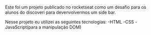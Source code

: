 Este foi um projeto publicado no rocketseat como um desafio para os alunos do discoveri para devenvolvermos um side bar.

Nesse projeto eu utilizei as seguintes tecnologias:
-HTML
-CSS
-JavaScript(para a manipulação DOM)